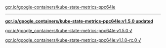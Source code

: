 [gcr.io/google-containers/kube-state-metrics-ppc64le](https://hub.docker.com/r/sqeven/kube-state-metrics-ppc64le/tags/) 

----
**[gcr.io/google_containers/kube-state-metrics-ppc64le:v1.5.0 updated](https://hub.docker.com/r/sqeven/kube-state-metrics-ppc64le/tags/)**

[gcr.io/google_containers/kube-state-metrics-ppc64le:v1.5.0 √](https://hub.docker.com/r/sqeven/kube-state-metrics-ppc64le/tags/)

[gcr.io/google_containers/kube-state-metrics-ppc64le:v1.1.0-rc.0 √](https://hub.docker.com/r/sqeven/kube-state-metrics-ppc64le/tags/)

